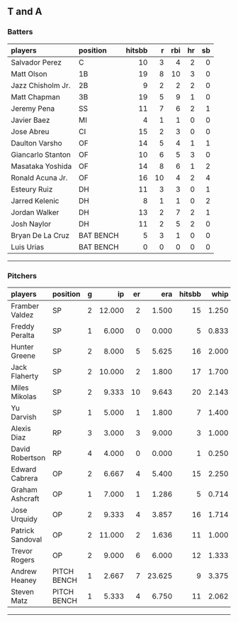 ## T and A

### Batters

 
|players           |position  | hitsbb|  r| rbi| hr| sb| 
|:-----------------|:---------|------:|--:|---:|--:|--:| 
|Salvador Perez    |C         |     10|  3|   4|  2|  0| 
|Matt Olson        |1B        |     19|  8|  10|  3|  0| 
|Jazz Chisholm Jr. |2B        |      9|  2|   2|  2|  0| 
|Matt Chapman      |3B        |     19|  5|   9|  1|  0| 
|Jeremy Pena       |SS        |     11|  7|   6|  2|  1| 
|Javier Baez       |MI        |      4|  1|   1|  0|  0| 
|Jose Abreu        |CI        |     15|  2|   3|  0|  0| 
|Daulton Varsho    |OF        |     14|  5|   4|  1|  1| 
|Giancarlo Stanton |OF        |     10|  6|   5|  3|  0| 
|Masataka Yoshida  |OF        |     14|  8|   6|  1|  2| 
|Ronald Acuna Jr.  |OF        |     16| 10|   4|  2|  4| 
|Esteury Ruiz      |DH        |     11|  3|   3|  0|  1| 
|Jarred Kelenic    |DH        |      8|  1|   1|  0|  2| 
|Jordan Walker     |DH        |     13|  2|   7|  2|  1| 
|Josh Naylor       |DH        |     11|  2|   5|  2|  0| 
|Bryan De La Cruz  |BAT BENCH |      5|  3|   1|  0|  0| 
|Luis Urias        |BAT BENCH |      0|  0|   0|  0|  0| 


* * *

### Pitchers

 
|players          |position    |  g|     ip| er|    era| hitsbb|  whip| so|  w| sv| 
|:----------------|:-----------|--:|------:|--:|------:|------:|-----:|--:|--:|--:| 
|Framber Valdez   |SP          |  2| 12.000|  2|  1.500|     15| 1.250| 13|  0|  0| 
|Freddy Peralta   |SP          |  1|  6.000|  0|  0.000|      5| 0.833|  7|  1|  0| 
|Hunter Greene    |SP          |  2|  8.000|  5|  5.625|     16| 2.000| 13|  0|  0| 
|Jack Flaherty    |SP          |  2| 10.000|  2|  1.800|     17| 1.700|  7|  1|  0| 
|Miles Mikolas    |SP          |  2|  9.333| 10|  9.643|     20| 2.143| 12|  0|  0| 
|Yu Darvish       |SP          |  1|  5.000|  1|  1.800|      7| 1.400|  3|  0|  0| 
|Alexis Diaz      |RP          |  3|  3.000|  3|  9.000|      3| 1.000|  6|  0|  1| 
|David Robertson  |RP          |  4|  4.000|  0|  0.000|      1| 0.250|  4|  0|  2| 
|Edward Cabrera   |OP          |  2|  6.667|  4|  5.400|     15| 2.250|  6|  0|  0| 
|Graham Ashcraft  |OP          |  1|  7.000|  1|  1.286|      5| 0.714|  6|  1|  0| 
|Jose Urquidy     |OP          |  2|  9.333|  4|  3.857|     16| 1.714| 11|  0|  0| 
|Patrick Sandoval |OP          |  2| 11.000|  2|  1.636|     11| 1.000|  4|  1|  0| 
|Trevor Rogers    |OP          |  2|  9.000|  6|  6.000|     12| 1.333|  9|  0|  0| 
|Andrew Heaney    |PITCH BENCH |  1|  2.667|  7| 23.625|      9| 3.375|  2|  0|  0| 
|Steven Matz      |PITCH BENCH |  1|  5.333|  4|  6.750|     11| 2.062|  7|  0|  0| 


* * *


